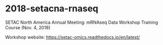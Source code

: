 # 2018-setacna-rnaseq
SETAC North America Annual Meeting: mRNAseq Data Workshop Training Course (Nov. 4, 2018)

Workshop website: https://setac-omics.readthedocs.io/en/latest/
